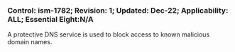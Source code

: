 ### Control: ism-1782; Revision: 1; Updated: Dec-22; Applicability: ALL; Essential Eight:N/A
<p>A protective DNS service is used to block access to known malicious domain names.</p>